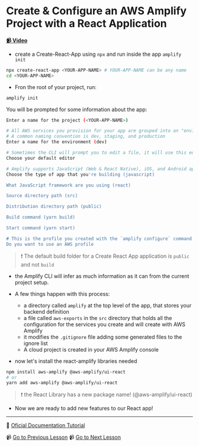 # Create & Configure an AWS Amplify Project with a React Application

**[📹 Video](https://egghead.io/lessons/react-native-create-configure-an-aws-amplify-project-with-a-react-application)**

- create a Create-React-App using `npx` and run inside the app `amplify init`

```bash
npx create-react-app <YOUR-APP-NAME> # YOUR-APP-NAME can be any name
cd <YOUR-APP-NAME>
```

- Fron the root of your project, run:

```bash
amplify init
```

You will be prompted for some information about the app:

```bash
Enter a name for the project (<YOUR-APP-NAME>)

# All AWS services you provision for your app are grouped into an "environment"
# A common naming convention is dev, staging, and production
Enter a name for the environment (dev)

# Sometimes the CLI will prompt you to edit a file, it will use this editor to open those files.
Choose your default editor

# Amplify supports JavaScript (Web & React Native), iOS, and Android apps
Choose the type of app that you're building (javascript)

What JavaScript framework are you using (react)

Source directory path (src)

Distribution directory path (public)

Build command (yarn build)

Start command (yarn start)

# This is the profile you created with the `amplify configure` command in the introduction step.
Do you want to use an AWS profile
```

> ❗ The default build folder for a Create React App application is `public` and not `build`

- the Amplify CLI will infer as much information as it can from the current project setup.
- A few things happen with this process:

  - a directory called `amplify` at the top level of the app, that stores your backend definition
  - a file called `aws-exports` in the `src` directory that holds all the configuration for the services you create and will create with AWS Amplify
  - it modifies the `.gitignore` file adding some generated files to the ignore list
  - A cloud project is created in your AWS Amplify console

- now let's install the react-amplify libraries needed

```bash
npm install aws-amplify @aws-amplify/ui-react
# or
yarn add aws-amplify @aws-amplify/ui-react
```

> ❗ the React Library has a new package name! (@aws-amplify/ui-react)

- Now we are ready to add new features to our React app!

---

🤔 [Oficial Documentation Tutorial](https://docs.amplify.aws/start/getting-started/setup/q/integration/react#initialize-a-new-backend)

📹 [Go to Previous Lesson](https://egghead.io/lessons/react-install-configure-the-aws-amplify-cli)
📹 [Go to Next Lesson](https://egghead.io/lessons/react-native-use-the-aws-amplify-withauthenticator-hoc-to-implement-a-react-user-authorization-flow)
